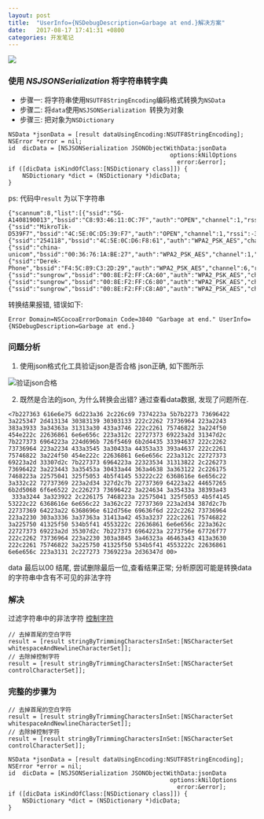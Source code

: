 ```yaml
---
layout: post
title:  "UserInfo={NSDebugDescription=Garbage at end.}解决方案"
date:   2017-08-17 17:41:31 +0800
categories: 开发笔记
---
```

![](http://upload-images.jianshu.io/upload_images/3538284-0994ca16d7c693b9.png?imageMogr2/auto-orient/strip%7CimageView2/2/w/320)

### 使用 *NSJSONSerialization* 将字符串转字典
* 步骤一: 将字符串使用`NSUTF8StringEncoding`编码格式转换为`NSData `
* 步骤二: 将`data`使用`NSJSONSerialization `转换为对象
* 步骤三: 把对象为`NSDictionary`

```
NSData *jsonData = [result dataUsingEncoding:NSUTF8StringEncoding];
NSError *error = nil;
id  dicData = [NSJSONSerialization JSONObjectWithData:jsonData
                                              options:kNilOptions
                                                error:&error];
if ([dicData isKindOfClass:[NSDictionary class]]) {
    NSDictionary *dict = (NSDictionary *)dicData;
}
```

ps:  代码中`result` 为以下字符串
```
{"scannum":8,"list":[{"ssid":"SG-A1408190013","bssid":"C8:93:46:11:0C:7F","auth":"OPEN","channel":1,"rssi":-16},{"ssid":"MikroTik-D539F7","bssid":"4C:5E:0C:D5:39:F7","auth":"OPEN","channel":1,"rssi":-34},{"ssid":"254118","bssid":"4C:5E:0C:D6:F8:61","auth":"WPA2_PSK_AES","channel":3,"rssi":-44},{"ssid":"china-unicom","bssid":"00:36:76:1A:BE:27","auth":"WPA2_PSK_AES","channel":1,"rssi":-46},{"ssid":"Derek-Phone","bssid":"F4:5C:89:C3:2D:29","auth":"WPA2_PSK_AES","channel":6,"rssi":-50},{"ssid":"sungrow","bssid":"00:8E:F2:FF:CA:60","auth":"WPA2_PSK_AES","channel":11,"rssi":-68},{"ssid":"sungrow","bssid":"00:8E:F2:FF:C6:80","auth":"WPA2_PSK_AES","channel":11,"rssi":-68},{"ssid":"sungrow","bssid":"00:8E:F2:FF:C8:A0","auth":"WPA2_PSK_AES","channel":11,"rssi":-68}]}
```
转换结果报错, 错误如下:
```
Error Domain=NSCocoaErrorDomain Code=3840 "Garbage at end." UserInfo={NSDebugDescription=Garbage at end.}
```

### 问题分析
1. 使用json格式化工具验证json是否合格
json正确, 如下图所示

![验证json合格](http://upload-images.jianshu.io/upload_images/3538284-b0269aa4374a0c2e.png?imageMogr2/auto-orient/strip%7CimageView2/2/w/1240)

2. 既然是合法的json, 为什么转换会出错?
通过查看data数据, 发现了问题所在.
```
<7b227363 616e6e75 6d223a36 2c226c69 7374223a 5b7b2273 73696422 
3a225347 2d413134 30383139 30303133 222c2262 73736964 223a2243 
383a3933 3a34363a 31313a30 433a3746 222c2261 75746822 3a224f50 
454e222c 22636861 6e6e656c 223a312c 22727373 69223a2d 31347d2c 
7b227373 6964223a 224d696b 726f5469 6b2d4435 33394637 222c2262 
73736964 223a2234 433a3545 3a30433a 44353a33 393a4637 222c2261 
75746822 3a224f50 454e222c 22636861 6e6e656c 223a312c 22727373 
69223a2d 33307d2c 7b227373 6964223a 22323534 31313822 2c226273 
73696422 3a223443 3a35453a 30433a44 363a4638 3a363122 2c226175 
7468223a 22575041 325f5053 4b5f4145 53222c22 6368616e 6e656c22 
3a332c22 72737369 223a2d34 327d2c7b 22737369 64223a22 44657265 
6b2d5068 6f6e6522 2c226273 73696422 3a224634 3a35433a 38393a43
 333a3244 3a323922 2c226175 7468223a 22575041 325f5053 4b5f4145 
53222c22 6368616e 6e656c22 3a362c22 72737369 223a2d34 387d2c7b 
22737369 64223a22 6368696e 612d756e 69636f6d 222c2262 73736964 
223a2230 303a3336 3a37363a 31413a42 453a3237 222c2261 75746822 
3a225750 41325f50 534b5f41 4553222c 22636861 6e6e656c 223a362c 
22727373 69223a2d 35307d2c 7b227373 6964223a 2273756e 67726f77 
222c2262 73736964 223a2230 303a3845 3a46323a 46463a43 413a3630 
222c2261 75746822 3a225750 41325f50 534b5f41 4553222c 22636861 
6e6e656c 223a3131 2c227273 7369223a 2d36347d 00>
```
data 最后以00 结尾, 尝试删除最后一位,查看结果正常;
分析原因可能是转换data的字符串中含有不可见的非法字符

### 解决
过滤字符串中的非法字符
[控制字符](https://baike.baidu.com/item/%E6%8E%A7%E5%88%B6%E5%AD%97%E7%AC%A6/6913704?fr=aladdin)
```
// 去掉首尾的空白字符
result = [result stringByTrimmingCharactersInSet:[NSCharacterSet whitespaceAndNewlineCharacterSet]];
// 去除掉控制字符
result = [result stringByTrimmingCharactersInSet:[NSCharacterSet controlCharacterSet]];
```

### 完整的步骤为
```
// 去掉首尾的空白字符
result = [result stringByTrimmingCharactersInSet:[NSCharacterSet whitespaceAndNewlineCharacterSet]];
// 去除掉控制字符
result = [result stringByTrimmingCharactersInSet:[NSCharacterSet controlCharacterSet]];

NSData *jsonData = [result dataUsingEncoding:NSUTF8StringEncoding];
NSError *error = nil;
id  dicData = [NSJSONSerialization JSONObjectWithData:jsonData
                                              options:kNilOptions
                                                error:&error];
if ([dicData isKindOfClass:[NSDictionary class]]) {
    NSDictionary *dict = (NSDictionary *)dicData;
}
```

[jekyll-docs]: https://jekyllrb.com/docs/home
[jekyll-gh]:   https://github.com/jekyll/jekyll
[jekyll-talk]: https://talk.jekyllrb.com/

